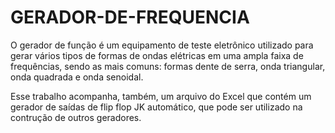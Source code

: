 # GERADOR-DE-FREQUENCIA

O gerador de função é um equipamento de teste eletrônico utilizado para gerar vários tipos de formas de ondas elétricas em uma ampla faixa de frequências, sendo as mais comuns: formas dente de serra, onda triangular, onda quadrada e onda senoidal.

Esse trabalho acompanha, também, um arquivo do Excel que contém um gerador de saídas de flip flop JK automático, que pode ser utilizado na contrução de outros geradores.
